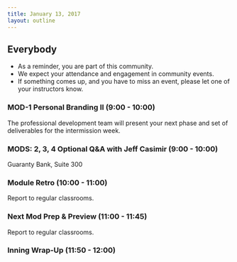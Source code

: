 ```yaml
---
title: January 13, 2017
layout: outline
---
```


## Everybody

- As a reminder, you are part of this community.
- We expect your attendance and engagement in community events.
- If something comes up, and you have to miss an event, please let one of your instructors know.

### MOD-1 Personal Branding II (9:00 - 10:00)
The professional development team will present your next phase and set of deliverables for the intermission week.

### MODS: 2, 3, 4 Optional Q&A with Jeff Casimir (9:00 - 10:00)
Guaranty Bank, Suite 300

### Module Retro (10:00 - 11:00)
Report to regular classrooms.

### Next Mod Prep & Preview (11:00 - 11:45)
Report to regular classrooms.

### Inning Wrap-Up (11:50 - 12:00)
